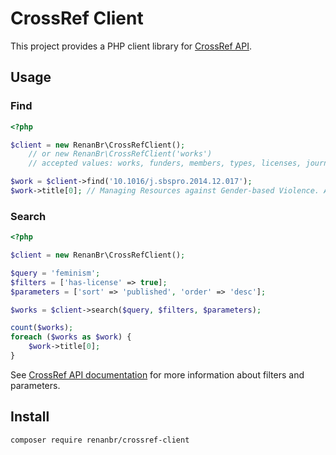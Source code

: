 # CrossRef Client

This project provides a PHP client library for [CrossRef API](http://api.crossref.org).

## Usage

### Find

```php
<?php

$client = new RenanBr\CrossRefClient();
    // or new RenanBr\CrossRefClient('works')
    // accepted values: works, funders, members, types, licenses, journals

$work = $client->find('10.1016/j.sbspro.2014.12.017');
$work->title[0]; // Managing Resources against Gender-based Violence. An Intervention from Feminism and Transversality, through a Case Study of the Simone de Beauvoir Association of León.
```

### Search

```php
<?php

$client = new RenanBr\CrossRefClient();

$query = 'feminism';
$filters = ['has-license' => true];
$parameters = ['sort' => 'published', 'order' => 'desc'];

$works = $client->search($query, $filters, $parameters);

count($works);
foreach ($works as $work) {
    $work->title[0];
}
```

See [CrossRef API documentation](http://api.crossref.org) for more information about filters and parameters.

## Install

`composer require renanbr/crossref-client`
